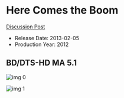 # Here Comes the Boom

[Discussion Post](https://www.avsforum.com/threads/bass-eq-for-filtered-movies.2995212/post-58631762)

* Release Date: 2013-02-05
* Production Year: 2012

## BD/DTS-HD MA 5.1

![img 0](https://i.imgur.com/cnYirSE.jpg)

![img 1](https://i.imgur.com/3aMxEhw.png)

